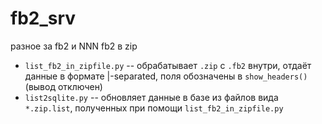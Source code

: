 # fb2_srv

разное за fb2 и NNN fb2 в zip

  * `list_fb2_in_zipfile.py` -- обрабатывает `.zip` с `.fb2` внутри, отдаёт данные в формате |-separated, поля обозначены в `show_headers()` (вывод отключен)
  * `list2sqlite.py` -- обновляет данные в базе из файлов вида `*.zip.list`, полученных при помощи `list_fb2_in_zipfile.py`
